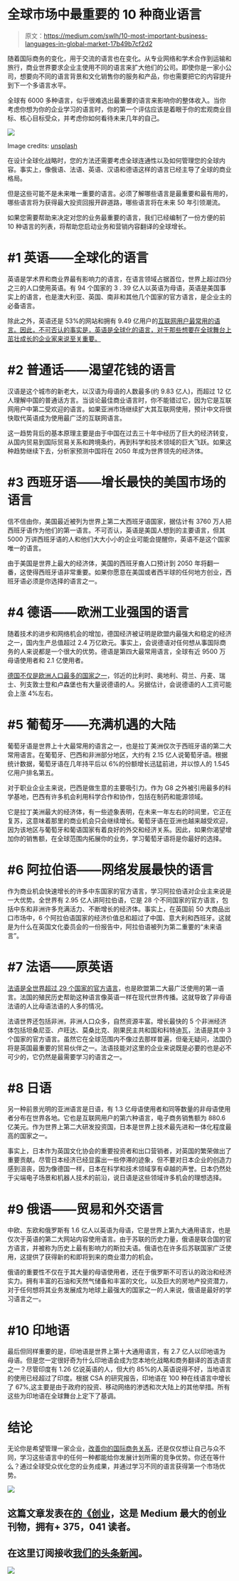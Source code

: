 # 全球市场中最重要的 10 种商业语言

> 原文：<https://medium.com/swlh/10-most-important-business-languages-in-global-market-17b49b7cf2d2>

随着国际商务的变化，用于交流的语言也在变化。从专业网络和学术合作到运输和旅行，商业世界要求企业主使用不同的语言来扩大他们的公司。即使你是一家小公司，想要向不同的语言背景和文化销售你的服务和产品，你也需要把它的内容提升到下一个多语言水平。

全球有 6000 多种语言，似乎很难选出最重要的语言来影响你的整体收入。当你考虑你想为你的企业学习的语言时，你的第一个评估应该是着眼于你的宏观商业目标、核心目标受众，并考虑你如何看待未来几年的自己。

![](img/a9b80cc4fad3082f6468d2da076c1bc0.png)

Image credits: [unsplash](https://images.unsplash.com/photo-1507842217343-583bb7270b66?ixlib=rb-0.3.5&s=5d1e7481e42e2ff1a261966aee5c2f9d&auto=format&fit=crop&w=1153&q=80)

在设计全球化战略时，您的方法还需要考虑全球连通性以及如何管理您的全球内容。事实上，像俄语、法语、英语、汉语和德语这样的语言已经主导了全球的商业格局。

但是这些可能不是未来唯一重要的语言。必须了解哪些语言是最重要和最有用的，哪些语言将为获得最大投资回报开辟道路，哪些语言将在未来 50 年引领潮流。

如果您需要帮助来决定对您的业务最重要的语言，我们已经编制了一份方便的前 10 种语言的列表，将帮助您启动业务和营销内容翻译的全球增长。

# **#1 英语——全球化的语言**

英语是学术界和商业界最有影响力的语言，在语言领域占据首位，世界上超过四分之三的人口使用英语。有 94 个国家的 3 . 39 亿人以英语为母语，英语是美国事实上的语言，也是澳大利亚、英国、南非和其他几个国家的官方语言，是企业主的必备语言。

除此之外，英语还是 53%的网站和拥有 9.49 亿用户的[互联网用户最常用的语言。因此，不可否认的事实是，英语是全球化的语言，对于那些想要在全球舞台上茁壮成长的企业家来说至关重要。](https://blog.talk.edu/grammar/web-dictionary-texting/english-in-the-internet-age/)

# **#2 普通话——渴望花钱的语言**

汉语是这个城市的新老大，以汉语为母语的人数最多(约 9.83 亿人)，而超过 12 亿人理解中国的普通话方言。当谈论最佳商业语言时，你不能错过它，因为它是互联网用户中第二受欢迎的语言。如果亚洲市场继续扩大其互联网使用，预计中文将很快取代英语成为使用最广泛的互联网语言。

这一趋势背后的基本原理主要是由于中国在过去三十年中经历了巨大的经济转变，从国内贸易到国际贸易关系和跨境条约，再到科学和技术领域的巨大飞跃。如果这种趋势继续下去，分析家预测中国将在 2050 年成为世界领先的经济体。

# **#3 西班牙语——增长最快的美国市场的语言**

信不信由你，美国最近被列为世界上第二大西班牙语国家，据估计有 3760 万人把西班牙语作为他们的第一语言。不可否认，英语是美国人想到的主要语言，但其 5000 万讲西班牙语的人和他们大大小小的企业可能会提醒你，英语不是这个国家唯一的语言。

由于美国是世界上最大的经济体，美国的西班牙裔人口预计到 2050 年将翻一番，这使得西班牙语非常重要。如果你愿意在美国或者西半球的任何地方创业，西班牙语必须是你选择的语言之一。

# **#4 德语——欧洲工业强国的语言**

随着技术的进步和网络机会的增加，德国经济被证明是欧盟内最强大和稳定的经济之一，国内生产总值超过 2.4 万亿欧元。事实上，会说德语对任何想从事国际商务的人来说都是一个很大的优势。德语是第四大最常用语言，全球有近 9500 万母语使用者和 2.1 亿使用者。

[德国不仅是欧洲人口最多的国家之一](https://www.worldatlas.com/articles/the-10-most-populated-countries-in-europe.html)，邻近的比利时、奥地利、荷兰、丹麦、瑞士、列支敦士登和卢森堡也有大量说德语的人。另据估计，会说德语的人工资可能会上涨 4%左右。

# **#5 葡萄牙——充满机遇的大陆**

葡萄牙语是世界上十大最常用的语言之一，也是拉丁美洲仅次于西班牙语的第二大常用语言。在葡萄牙、巴西和非洲部分地区，大约有 2.15 亿人说葡萄牙语。根据统计数据，葡萄牙语在几年持平后以 6%的份额增长迅猛前进，并以惊人的 1.545 亿用户排名第五。

对于职业企业主来说，巴西是做生意的主要吸引力。作为 G8 之外被引用最多的科学基地，巴西有许多机会利用科学合作和协作，包括在制药和能源领域。

它是拉丁美洲最大的经济体，有一些迹象表明，在未来一年左右的时间里，它正在复苏，这意味着那里的商业机会只会继续增长。葡萄牙语在亚洲也越来越受欢迎，因为该地区与葡萄牙和葡语国家有着良好的外交和经济关系。因此，如果你渴望增加你的销售额，在全球范围内拓展你的业务，学习葡萄牙语将是你最好的选择。

# **#6 阿拉伯语——网络发展最快的语言**

作为商业机会快速增长的许多中东国家的官方语言，学习阿拉伯语对企业主来说是一大优势。全世界有 2.95 亿人讲阿拉伯语，它是 28 个不同国家的官方语言，包括中东和非洲许多充满活力、不断增长的经济体。事实上，在英国前 50 大商品出口市场中，6 个阿拉伯语国家的经济价值总和超过了中国、意大利和西班牙。这就是为什么在英国文化委员会的一份报告中，阿拉伯语被列为第二重要的“未来语言”。

# **#7 法语——原英语**

[法语是全世界超过 29 个国家的官方语言](https://en.wikipedia.org/wiki/List_of_territorial_entities_where_French_is_an_official_language)，也是欧盟第二大最广泛使用的第一语言。法国的殖民历史帮助这种语言像英语一样在现代世界传播。这就导致了非母语法语的人比母语法语的人多的情况。

法语世界还包括非洲，非洲人口众多，自然资源丰富。增长最快的 5 个非洲经济体包括坦桑尼亚、卢旺达、莫桑比克、刚果民主共和国和科特迪瓦，法语是其中 3 个国家的官方语言。虽然它在全球范围内不像过去那样普遍，但毫无疑问，法国仍将是英国最重要的贸易伙伴之一。法语技能对这里的企业来说既是必要的也是必不可少的，它仍然是最需要学习的语言之一。

# **#8 日语**

另一种前景光明的亚洲语言是日语，有 1.3 亿母语使用者和同等数量的非母语使用者分布在世界各地。它也是互联网用户的第六种语言，电子商务销售额为 880.6 亿美元。作为世界上第二大研发投资国，日本是世界上技术最先进和一体化程度最高的国家之一。

事实上，日本作为英国文化协会的重要投资者和出口营销者，对英国的繁荣做出了重要贡献。尽管日本经济已经显露出一些停滞的迹象，但不要对日本企业的创造力感到沮丧，因为像德国一样，日本在科学和技术领域享有卓越的声誉。日本仍然处于尖端电子场景和机器人技术的前沿，说日语是这些领域许多机会的理想选择。

# **#9 俄语——贸易和外交语言**

中欧、东欧和俄罗斯有 1.6 亿人以英语为母语，它是世界上第九大通用语言，也是仅次于英语的第二大网站内容使用语言。由于苏联的历史力量，俄语是联合国的官方语言，并被称为历史上最有影响力的斯拉夫语。俄语也在许多后苏联国家广泛使用，这提供了获得新的和即将到来的商业潜力的机会。

俄语的重要性不仅在于其大量的母语使用者，还在于俄罗斯不可否认的政治和经济实力。拥有丰富的石油和天然气储备和丰富的文化，以及巨大的房地产投资潜力，对于任何想将其业务发展成为地球上最强大的国家之一的人来说，俄语是最好的学习语言之一。

# **#10 印地语**

最后但同样重要的是，印地语是世界上第十大通用语言，有 2.7 亿人以印地语为母语。但是您一定很好奇为什么印地语会成为您本地化战略和商务翻译的首选语言之一？尽管印度有 1.26 亿说英语的人，但大约 85%的人英语说得不好，当地语言的使用已经超过了印度。根据 CSA 的研究报告，印地语在 100 种在线语言中增长了 67%,这主要是由于政府的投资、移动网络的渗透和次大陆上的其他举措。所有这些为印地语在全球舞台上定下了基调。

# **结论**

无论你是希望管理一家企业，[改善你的国际商务关系](https://blog.startupr.hk/expanding-business-to-hong-kong/)，还是仅仅想让自己与众不同，学习这些语言中的任何一种都能给你发展计划所需的竞争优势。你还在等什么？通过全球受众优化您的业务成果，并通过学习不同的语言获得第一个市场优势。

[![](img/308a8d84fb9b2fab43d66c117fcc4bb4.png)](https://medium.com/swlh)

## 这篇文章发表在[的《创业](https://medium.com/swlh)，这是 Medium 最大的创业刊物，拥有+ 375，041 读者。

## 在这里订阅接收[我们的头条新闻](http://growthsupply.com/the-startup-newsletter/)。

[![](img/b0164736ea17a63403e660de5dedf91a.png)](https://medium.com/swlh)